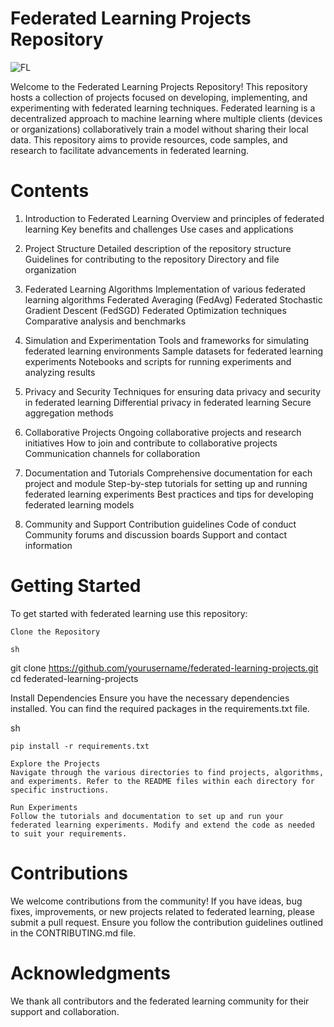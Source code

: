 # Federated Learning Projects Repository

![FL](https://miro.medium.com/v2/resize:fit:1400/0*mT-ml9Cuw0W4jIe_)

Welcome to the Federated Learning Projects Repository! This repository hosts a collection of projects focused on developing, implementing, and experimenting with federated learning techniques. Federated learning is a decentralized approach to machine learning where multiple clients (devices or organizations) collaboratively train a model without sharing their local data. This repository aims to provide resources, code samples, and research to facilitate advancements in federated learning.

# Contents

   1. Introduction to Federated Learning
        Overview and principles of federated learning
        Key benefits and challenges
        Use cases and applications

   2. Project Structure
        Detailed description of the repository structure
        Guidelines for contributing to the repository
        Directory and file organization

  3. Federated Learning Algorithms
        Implementation of various federated learning algorithms
            Federated Averaging (FedAvg)
            Federated Stochastic Gradient Descent (FedSGD)
            Federated Optimization techniques
        Comparative analysis and benchmarks

  4. Simulation and Experimentation
        Tools and frameworks for simulating federated learning environments
        Sample datasets for federated learning experiments
        Notebooks and scripts for running experiments and analyzing results

  5.  Privacy and Security
        Techniques for ensuring data privacy and security in federated learning
        Differential privacy in federated learning
        Secure aggregation methods

  6.  Collaborative Projects
        Ongoing collaborative projects and research initiatives
        How to join and contribute to collaborative projects
        Communication channels for collaboration

  7.  Documentation and Tutorials
        Comprehensive documentation for each project and module
        Step-by-step tutorials for setting up and running federated learning experiments
        Best practices and tips for developing federated learning models

  8.  Community and Support
        Contribution guidelines
        Code of conduct
        Community forums and discussion boards
        Support and contact information

# Getting Started

To get started with federated learning use this repository:

    Clone the Repository

    sh

git clone https://github.com/yourusername/federated-learning-projects.git
cd federated-learning-projects

Install Dependencies
Ensure you have the necessary dependencies installed. You can find the required packages in the requirements.txt file.

sh

    pip install -r requirements.txt

    Explore the Projects
    Navigate through the various directories to find projects, algorithms, and experiments. Refer to the README files within each directory for specific instructions.

    Run Experiments
    Follow the tutorials and documentation to set up and run your federated learning experiments. Modify and extend the code as needed to suit your requirements.

# Contributions

We welcome contributions from the community! If you have ideas, bug fixes, improvements, or new projects related to federated learning, please submit a pull request. Ensure you follow the contribution guidelines outlined in the CONTRIBUTING.md file.

# Acknowledgments

We thank all contributors and the federated learning community for their support and collaboration.
